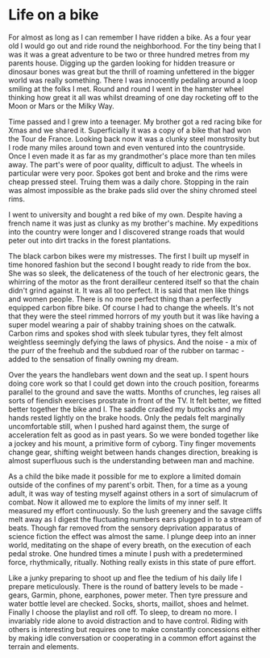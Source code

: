 # Life on a bike

For almost as long as I can remember I have ridden a bike.
As a four year old I would go out and ride round the neighborhood.
For the tiny being that I was it was a great adventure to be two or three
hundred metres from my parents house. Digging up the garden looking for hidden treasure or dinosaur bones was great but the thrill of roaming unfettered in the bigger world was really something. There I was innocently pedaling around a loop smiling at the folks I met. Round and round I went in the hamster wheel thinking how great it all was whilst dreaming of one day rocketing off to the Moon or Mars or the Milky Way.

Time passed and I grew into a teenager. My brother got a red racing bike for
Xmas and we shared it. Superficially it was a copy of a bike that had won the Tour de France. Looking back now it was a clunky steel monstrosity but I rode many miles around town and even ventured into the countryside. Once I even made it as far as my grandmother's place  more than ten miles away. The part's were of poor quality, difficult to adjust. The wheels in particular were very poor. Spokes got bent and broke and the rims were cheap pressed steel. Truing them was a daily chore. Stopping in the rain was almost impossible as the brake pads slid over the shiny chromed steel rims.

I went to university and bought a red bike of my own. Despite having a french name it was just as clunky as my brother's machine. My expeditions into the country were longer and I discovered strange roads that would peter out into dirt tracks in the forest plantations.  

The black carbon bikes were my mistresses. The first I built up myself in time
honored fashion but the second I bought ready to ride from the box. She was so
sleek, the delicateness of the touch of her electronic gears, the whirring of the motor as the front derailleur centered itself
so that the chain didn't grind against it. It was all too perfect. It is said
that men like things and women people. There is no more perfect thing than
a perfectly equipped carbon fibre bike. Of course I had to change the wheels.
It's not that they were the steel rimmed horrors of my youth but it was like
having a super model wearing  a pair of shabby training shoes on the catwalk.
Carbon rims and spokes shod with sleek tubular tyres, they felt almost weightless seemingly defying the laws of physics. And the noise - a mix of the purr of the freehub and the subdued roar of the rubber on tarmac - added to the sensation of finally owning my dream.

Over the years the handlebars went down and the seat up. I spent hours doing core work so that I could get down into the crouch position, forearms parallel to the ground and save the watts. Months of crunches, leg raises all sorts of fiendish exercises prostrate in front of the TV. It felt better, we fitted better together the bike and I. The saddle cradled my buttocks and my hands rested lightly on the brake hoods. Only the pedals felt marginally uncomfortable still, when I pushed hard against them, the surge of acceleration felt as good as in past years. So we were bonded together like a jockey and his mount, a primitive form of cyborg. Tiny finger movements change gear, shifting weight between hands changes direction, breaking is almost superfluous such is the understanding between man and machine. 

As a child the bike made it possible for me to explore a limited domain outside of the confines of my parent's orbit. Then, for a time as a young adult, it was way of testing myself against others in a sort of simulacrum of combat. Now it allowed me to explore the limits of my inner self. It measured my effort continuously. So the lush greenery and the savage cliffs melt away as I digest the fluctuating numbers ears plugged  in to a stream of beats. Though far removed from the sensory deprivation apparatus of science fiction the effect was almost the same. I plunge deep into an inner world, meditating on the shape of every breath, on the execution of each pedal stroke. One hundred times a minute I push with a predetermined force, rhythmically, ritually. Nothing really exists in this state of pure effort. 

Like a junky preparing to shoot up and flee the tedium of his daily life I prepare meticulously. There is the round of battery levels to be made - gears, Garmin, phone, earphones, power meter. Then tyre pressure and water bottle level are checked. Socks, shorts, maillot, shoes and helmet. Finally I choose the playlist and roll off. To sleep, to dream no more. I invariably ride alone to avoid distraction and to have control. Riding with others is interesting but requires one to make constantly concessions either by making idle conversation or cooperating in a common effort against the terrain and elements.
